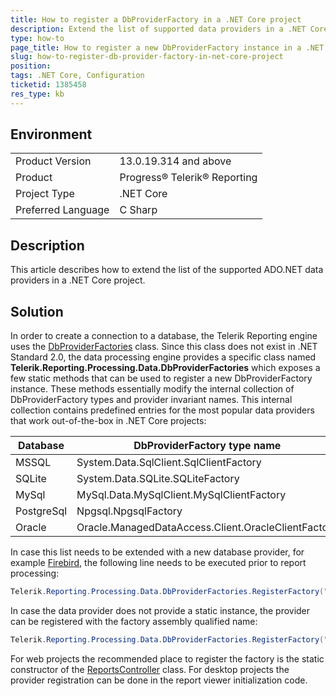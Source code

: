 ```yaml
---
title: How to register a DbProviderFactory in a .NET Core project
description: Extend the list of supported data providers in a .NET Core project.
type: how-to
page_title: How to register a new DbProviderFactory instance in a .NET Core project
slug: how-to-register-db-provider-factory-in-net-core-project
position: 
tags: .NET Core, Configuration
ticketid: 1385458
res_type: kb
---
```


## Environment
<table>
	<tr>
		<td>Product Version</td>
		<td>13.0.19.314 and above</td>
	</tr>
	<tr>
		<td>Product</td>
		<td>Progress® Telerik® Reporting</td>
	</tr>
	<tr>
		<td>Project Type</td>
		<td>.NET Core</td>
	</tr>
	<tr>
		<td>Preferred Language</td>
		<td>C Sharp</td>
	</tr>
</table>


## Description
This article describes how to extend the list of the supported ADO.NET data providers in a .NET Core project.

## Solution
In order to create a connection to a database, the Telerik Reporting engine uses the [DbProviderFactories](https://docs.microsoft.com/en-us/dotnet/api/system.data.common.dbproviderfactories?view=netframework-4.8) class.
Since this class does not exist in .NET Standard 2.0, the data processing engine provides a specific class named **Telerik.Reporting.Processing.Data.DbProviderFactories** which exposes a few static methods that can be used to register a new DbProviderFactory instance.
These methods essentially modify the internal collection of DbProviderFactory types and provider invariant names. 
This internal collection contains predefined entries for the most popular data providers that work out-of-the-box in .NET Core projects:

|  Database  |  DbProviderFactory type name  |
|------------|-------------------------------|
| MSSQL      | System.Data.SqlClient.SqlClientFactory |
| SQLite     | System.Data.SQLite.SQLiteFactory |
| MySql      | MySql.Data.MySqlClient.MySqlClientFactory |
| PostgreSql | Npgsql.NpgsqlFactory |
| Oracle     | Oracle.ManagedDataAccess.Client.OracleClientFactory |

In case this list needs to be extended with a new database provider, for example [Firebird](https://www.nuget.org/packages/FirebirdSql.Data.FirebirdClient/7.0.0?_src=template), the following line needs to be executed prior to report processing:
```csharp
Telerik.Reporting.Processing.Data.DbProviderFactories.RegisterFactory("FirebirdSql.Data.FirebirdClient", FirebirdSql.Data.FirebirdClient.FirebirdClientFactory.Instance);
```

In case the data provider does not provide a static instance, the provider can be registered with the factory assembly qualified name:
```csharp
Telerik.Reporting.Processing.Data.DbProviderFactories.RegisterFactory("FirebirdSql.Data.FirebirdClient", "FirebirdSql.Data.FirebirdClient.FirebirdClientFactory, FirebirdSql.Data.FirebirdClient, Version=7.0.0.0");
```

For web projects the recommended place to register the factory is the static constructor of the [ReportsController](../t-telerik-reporting-services-webapi-reportscontrollerbase) class.
For desktop projects the provider registration can be done in the report viewer initialization code.
